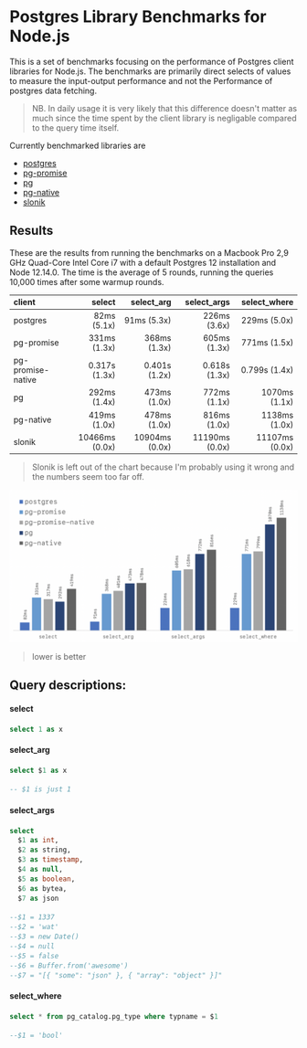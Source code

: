 # Postgres Library Benchmarks for Node.js

This is a set of benchmarks focusing on the performance of Postgres client libraries for Node.js. The benchmarks are primarily direct selects of values to measure the input-output performance and not the Performance of postgres data fetching.

> NB. In daily usage it is very likely that this difference doesn't matter as much since the time spent by the client library is negligable compared to the query time itself.

Currently benchmarked libraries are

- [postgres](https://github.com/porsager/postgres)
- [pg-promise](https://github.com/vitaly-t/pg-promise)
- [pg](https://github.com/brianc/node-postgres)
- [pg-native](https://github.com/brianc/node-pg-native)
- [slonik](https://github.com/gajus/slonik)

## Results

These are the results from running the benchmarks on a Macbook Pro 2,9 GHz Quad-Core Intel Core i7 with a default Postgres 12 installation and Node 12.14.0.
The time is the average of 5 rounds, running the queries 10,000 times after some warmup rounds.

client     |         select |     select_arg |    select_args |   select_where
:--------- | -------------: | -------------: | -------------: | -------------:
postgres   |    82ms (5.1x) |    91ms (5.3x) |   226ms (3.6x) |   229ms (5.0x)
pg-promise |   331ms (1.3x) |   368ms (1.3x) |   605ms (1.3x) |   771ms (1.5x)
pg-promise-native |  0.317s (1.3x) |  0.401s (1.2x) |  0.618s (1.3x) |  0.799s (1.4x)
pg         |   292ms (1.4x) |   473ms (1.0x) |   772ms (1.1x) |  1070ms (1.1x)
pg-native  |   419ms (1.0x) |   478ms (1.0x) |   816ms (1.0x) |  1138ms (1.0x)
slonik     | 10466ms (0.0x) | 10904ms (0.0x) | 11190ms (0.0x) | 11107ms (0.0x)


> Slonik is left out of the chart because I'm probably using it wrong and the numbers seem too far off.

![results chart](results.png)
> lower is better

## Query descriptions:

#### select

```sql
select 1 as x
```

#### select_arg

```sql
select $1 as x

-- $1 is just 1
```

#### select_args
```sql
select
  $1 as int,
  $2 as string,
  $3 as timestamp,
  $4 as null,
  $5 as boolean,
  $6 as bytea,
  $7 as json

--$1 = 1337
--$2 = 'wat'
--$3 = new Date()
--$4 = null
--$5 = false
--$6 = Buffer.from('awesome')
--$7 = "[{ "some": "json" }, { "array": "object" }]"
```

#### select_where

```sql
select * from pg_catalog.pg_type where typname = $1

--$1 = 'bool'
```

